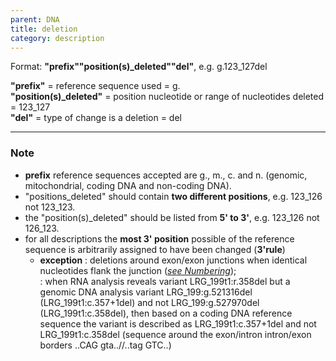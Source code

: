 ```yaml
---
parent: DNA
title: deletion
category: description
---
```


Format:  **"prefix""position(s)_deleted""del"**,  e.g. g.123\_127del

**"prefix"**  =  reference sequence used  =  g.<br>
**"position(s)\_deleted"**  =  position nucleotide or range of nucleotides deleted  =  123\_127<br>
**"del"**  =  type of change is a deletion =  del

---

### Note

*	**prefix** reference sequences accepted are g., m., c. and n. (genomic, mitochondrial, coding DNA and non-coding DNA).
*	"positions\_deleted" should contain **two different positions**, e.g. 123\_126 not 123\_123.
*	the "position(s)\_deleted" should be listed from **5' to 3'**, e.g. 123\_126 not 126\_123.
*	for all descriptions the **most 3' position** possible of the reference sequence is arbitrarily assigned to have been changed (**3'rule**)
	*	**exception**
	:	deletions around exon/exon junctions when identical nucleotides flank the junction ([_see Numbering_](/bg-material/numbering/#DNAc));  
		:	when RNA analysis reveals variant LRG\_199t1:r.358del but a genomic DNA analysis variant LRG\_199:g.521316del (LRG\_199t1:c.357+1del) and not LRG\_199:g.527970del (LRG\_199t1:c.358del), then based on a coding DNA reference sequence the variant is described as LRG\_199t1:c.357+1del and not LRG\_199t1:c.358del (sequence around the exon/intron intron/exon borders ..CAG gta..//..tag GTC..)
